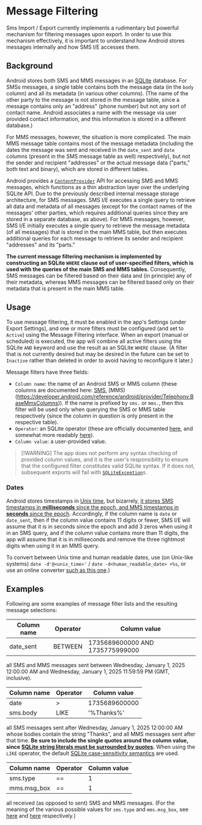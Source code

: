 # Message Filtering

Sms Import / Export currently implements a rudimentary but powerful mechanism for filtering messages upon export. In order to use this mechanism effectively, it is important to understand how Android stores messages internally and how SMS I/E accesses them.

## Background

Android stores both SMS and MMS messages in an [SQLite](https://en.wikipedia.org/wiki/SQLite) database. For SMSs messages, a single table contains both the message data (in the `body` column) and all its metadata (in various other columns). (The name of the other party to the message is not stored in the message table, since a message contains only an "address" (phone number) but not any sort of contact name. Android associates a name with the message via user provided contact information, and this information is stored in a different database.)

For MMS messages, however, the situation is more complicated. The main MMS message table contains most of the message metadata (including the dates the message was sent and received in the `date_sent` and `date` columns (present in the SMS message table as well) respectively), but not the sender and recipient "addresses" or the actual message data ("parts," both text and binary), which are stored in different tables.

Android provides a [`ContentProvider`](https://developer.android.com/guide/topics/providers/content-provider-basics) API for accessing SMS and MMS messages, which functions as a thin abstraction layer over the underlying SQLite API. Due to the previously described internal message storage architecture, for SMS messages. SMS I/E executes a single query to retrieve all data and metadata of all messages (except for the contact names of the messages' other parties, which requires additional queries since they are stored in a separate database, as above). For MMS messages, however, SMS I/E initially executes a single query to retrieve the message metadata (of all messages) that is stored in the main MMS table, but then executes additional queries for each message to retrieve its sender and recipient "addresses" and its "parts."

**The current message filtering mechanism is implemented by constructing an SQLite `WHERE` clause out of user-specified filters, which is used with the queries of the main SMS and MMS tables.** Consequently, SMS messages can be filtered based on their data and (in principle) any of their metadata, whereas MMS messages can be filtered based only on their metadata that is present in the main MMS table.

## Usage

To use message filtering, it must be enabled in the app's Settings (under Export Settings), and one or more filters must be configured (and set to `Active`) using the Message Filtering interface. When an export (manual or scheduled) is executed, the app will combine all active filters using the SQLite `AND` keyword and use the result as an SQLite `WHERE` clause. (A filter that is not currently desired but may be desired in the future can be set to `Inactive` rather than deleted in order to avoid having to reconfigure it later.)

Message filters have three fields:

 - `Column name`: the name of an Android SMS or MMS column (these columns are documented here: [SMS](https://developer.android.com/reference/android/provider/Telephony.TextBasedSmsColumns), [MMS)(https://developer.android.com/reference/android/provider/Telephony.BaseMmsColumns)). If the name is prefixed by `sms.` or `mms.`, then this filter will be used only when querying the SMS or MMS table respectively (since the column in question is only present in the respective table).
 - `Operator`: an SQLite operator (these are officially documented [here](https://sqlite.org/lang_expr.html), and somewhat more readably [here](https://www.sqlitetutorial.net/sqlite-where/)).
 - `Column value`: a user-provided value.
 
> [!WARNING] The app does not perform any syntax checking of provided column values, and it is the user's responsibility to ensure that the configured filter constitutes valid SQLite syntax. If it does not, subsequent exports will fail with [`SQLiteException`](https://developer.android.com/reference/android/database/sqlite/SQLiteException)s.

### Dates

 Android stores timestamps in [Unix time](https://en.wikipedia.org/wiki/Unix_time), but bizarrely, [it stores SMS timestamps in **milliseconds** since the epoch, and MMS timestamps in **seconds** since the epoch](https://github.com/tmo1/sms-ie/issues/143). Accordingly, if the column name is `date` or `date_sent`, then if the column value contains 11 digits or fewer, SMS I/E will assume that it is in seconds since the epoch and add 3 zeros when using it in an SMS query, and if the column value contains more than 11 digits, the app will assume that it is in milliseconds and remove the three rightmost digits when using it in an MMS query.
 
 To convert between Unix time and human readable dates, use (on Unix-like systems) `date -d'@<unix_time>'` / `date -d<human_readable_date> +%s`, or use an online converter [such as this one](https://www.epochconverter.com/).)

## Examples

Following are some examples of message filter lists and the resulting message selections:

| Column name       | Operator | Column value                |
|-------------------|----------|-----------------------------|
| date_sent         | BETWEEN  | 1735689600000 AND 1735775999000|


all SMS and MMS messages sent between Wednesday, January 1, 2025 12:00:00 AM and Wednesday, January 1, 2025 11:59:59 PM (GMT, inclusive).

| Column name       | Operator | Column value                |
|-------------------|----------|-----------------------------|
| date              | >        | 1735689600000               |
| sms.body          | LIKE     | '%Thanks%'                  |

all SMS messages sent after Wednesday, January 1, 2025 12:00:00 AM whose bodies contain the string "Thanks", and all MMS messages sent after that time. **Be sure to include the single quotes around the column value, since [SQLite string literals must be surrounded by quotes](https://sqlite.org/lang_expr.html#literal_values_constants_).** When using the `LIKE` operator, the default [SQLite case-sensitivity semantics](https://sqlite.org/lang_expr.html#the_like_glob_regexp_match_and_extract_operators) are used.

| Column name       | Operator | Column value                |
|-------------------|----------|-----------------------------|
| sms.type          | ==       | 1                           |
| mms.msg_box       | ==       | 1                           |

all received (as opposed to sent) SMS and MMS messages. (For the meaning of the various possible values for `sms.type` and `mms.msg_box`, see [here](https://android.googlesource.com/platform/frameworks/base/+/refs/heads/master/core/java/android/provider/Telephony.java#136) and [here](https://android.googlesource.com/platform/frameworks/base/+/refs/heads/master/core/java/android/provider/Telephony.java#1478) respectively.)
